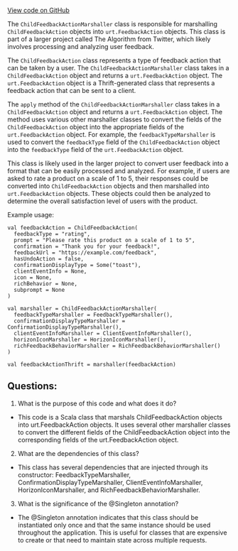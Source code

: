 [View code on GitHub](https://github.com/misbahsy/the-algorithm/product-mixer/core/src/main/scala/com/twitter/product_mixer/core/functional_component/marshaller/response/urt/metadata/ChildFeedbackActionMarshaller.scala)

The `ChildFeedbackActionMarshaller` class is responsible for marshalling `ChildFeedbackAction` objects into `urt.FeedbackAction` objects. This class is part of a larger project called The Algorithm from Twitter, which likely involves processing and analyzing user feedback.

The `ChildFeedbackAction` class represents a type of feedback action that can be taken by a user. The `ChildFeedbackActionMarshaller` class takes in a `ChildFeedbackAction` object and returns a `urt.FeedbackAction` object. The `urt.FeedbackAction` object is a Thrift-generated class that represents a feedback action that can be sent to a client.

The `apply` method of the `ChildFeedbackActionMarshaller` class takes in a `ChildFeedbackAction` object and returns a `urt.FeedbackAction` object. The method uses various other marshaller classes to convert the fields of the `ChildFeedbackAction` object into the appropriate fields of the `urt.FeedbackAction` object. For example, the `feedbackTypeMarshaller` is used to convert the `feedbackType` field of the `ChildFeedbackAction` object into the `feedbackType` field of the `urt.FeedbackAction` object.

This class is likely used in the larger project to convert user feedback into a format that can be easily processed and analyzed. For example, if users are asked to rate a product on a scale of 1 to 5, their responses could be converted into `ChildFeedbackAction` objects and then marshalled into `urt.FeedbackAction` objects. These objects could then be analyzed to determine the overall satisfaction level of users with the product. 

Example usage:

```
val feedbackAction = ChildFeedbackAction(
  feedbackType = "rating",
  prompt = "Please rate this product on a scale of 1 to 5",
  confirmation = "Thank you for your feedback!",
  feedbackUrl = "https://example.com/feedback",
  hasUndoAction = false,
  confirmationDisplayType = Some("toast"),
  clientEventInfo = None,
  icon = None,
  richBehavior = None,
  subprompt = None
)

val marshaller = ChildFeedbackActionMarshaller(
  feedbackTypeMarshaller = FeedbackTypeMarshaller(),
  confirmationDisplayTypeMarshaller = ConfirmationDisplayTypeMarshaller(),
  clientEventInfoMarshaller = ClientEventInfoMarshaller(),
  horizonIconMarshaller = HorizonIconMarshaller(),
  richFeedbackBehaviorMarshaller = RichFeedbackBehaviorMarshaller()
)

val feedbackActionThrift = marshaller(feedbackAction)
```
## Questions: 
 1. What is the purpose of this code and what does it do?
- This code is a Scala class that marshals ChildFeedbackAction objects into urt.FeedbackAction objects. It uses several other marshaller classes to convert the different fields of the ChildFeedbackAction object into the corresponding fields of the urt.FeedbackAction object.

2. What are the dependencies of this class?
- This class has several dependencies that are injected through its constructor: FeedbackTypeMarshaller, ConfirmationDisplayTypeMarshaller, ClientEventInfoMarshaller, HorizonIconMarshaller, and RichFeedbackBehaviorMarshaller.

3. What is the significance of the @Singleton annotation?
- The @Singleton annotation indicates that this class should be instantiated only once and that the same instance should be used throughout the application. This is useful for classes that are expensive to create or that need to maintain state across multiple requests.